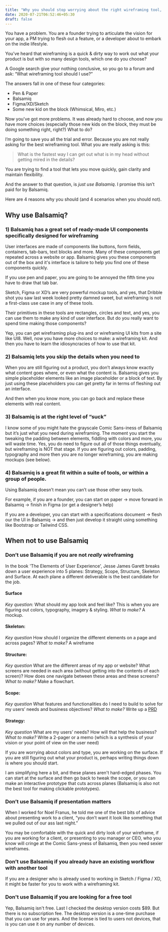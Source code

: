 ```yaml
---
title: "Why you should stop worrying about the right wireframing tool, and just use Balsamiq"
date: 2020-07-21T06:52:46+05:30
draft: false
---
```

You have a problem. You are a founder trying to articulate the vision for your app, a PM trying to flesh out a feature, or a developer about to embark on the indie lifestyle.

You’ve heard that wireframing is a quick & dirty way to work out what your product is but with so many design tools, which one do you choose? 

A Google search give your nothing conclusive, so you go to a forum and ask: “What wireframing tool should I use?”

The answers fall in one of these four categories: 
* Pen & Paper
* Balsamiq
* Figma/XD/Sketch
* Some new kid on the block (Whimsical, Miro, etc.)

Now you've got more problems. It was already hard to choose, and now you have more choices (especially those new kids on the block, they must be doing something right, right?) 
What to do?


I’m going to save you all the trial and error. Because you are not really asking for the best wireframing tool.  What you are really asking is this:

> What is the fastest way I can get out what is in my head without getting mired in the details?

You are trying to find a tool that lets you move quickly, gain clarity and maintain flexibility.

And the answer to that question, is *just use Balsamiq*. I promise this isn’t paid for by Balsamiq.

Here are 4 reasons why you should (and 4 scenarios when you should not).

## Why use Balsamiq?

### 1) Balsamiq has a great set of ready-made UI components specifically designed for wireframing
User interfaces are made of components like buttons, form fields, containers, tab-bars, text blocks and more. Many of these components get repeated across a website or app. Balsamiq gives you these components out of the box and it's interface is tailore to help you find one of these components quickly.

If you use pen and paper, you are going to be annoyed the fifth time you have to draw that tab bar.

Sketch, Figma or XD’s are very powerful mockup tools, and yes, that Dribble shot you saw last week looked pretty damned sweet, but wireframing is not a first-class use case in any of these tools.

Their primitives in these tools are rectangles, circles and text, and yes, you can use them to make any kind of user interface. But do you really want to spend time making those components? 

Yep, you can get wireframing plug-ins and or wireframing UI kits from a site like UI8. Well, now you have more choices to make: a wireframing kit. And then you have to learn the idiosyncracies of how to use that kit. 

### 2) Balsamiq lets you skip the details when you need to
When you are still figuring out a product, you don’t always know exactly what content goes where, or even what the content is. Balsamiq gives you simple placeholder elements like an image placeholder or a block of text. By just using these placeholders you can get pretty far in terms of fleshing out an interface. 

And then when you know more, you can go back and replace these elements with real content.

### 3) Balsamiq is at the right level of “suck”
I know some of you might hate the grayscale Comic Sans-iness of Balsamiq but it’s just what you need during wireframing.
The moment you start the tweaking the padding between elements, fiddling with colors and more, you will waste time. Yes, you do need to figure out all of those things eventually, but wireframing is NOT that stage. 
If you are figuring out colors, padding, typography and more then you are no longer wireframing, you are making mockups (see below).

### 4) Balsamiq is a great fit within a suite of tools, or within a group of people.
Using Balsamiq doesn’t mean you can’t use those other sexy tools.

For example, if you are a founder, you can start on paper &rarr; move forward in Balsamiq &rarr;  finish in Figma (or get a designer’s help)


If you are a developer, you can start with a specifications document &rarr; flesh our the UI in Balsamiq &rarr; and then just develop it straight using something like Bootstrap or Tailwind CSS.

## When not to use Balsamiq

### Don’t use Balsamiq if you are not *really* wireframing

In the book 'The Elements of User Experience', Jesse James Garett breaks down a user experience into 5 planes: Strategy, Scope, Structure, Skeleton and Surface. At each plane a different deliverable is the best candidate for the job.

#### Surface
*Key question:* What should my app look and feel like?  This is when you are figuring out colors, typography, imagery & styling.
*What to make?* A mockup.
#### Skeleton: 
*Key question* How should I organize the different elements on a page and across pages? 
*What to make?* A wireframe
#### Structure: 
*Key question* What are the different areas of my app or website? What screens are needed in each area (without getting into the contents of each screen)? How does one navigate between these areas and these screens? 
*What to make?* Make a flowchart.
#### Scope: 
*Key question* What features and functionalities do I need to build to solve for my users’ needs and business objectives? *What to make?* Write up a [PRD](https://medium.com/@uxpin/how-to-write-a-painless-product-requirements-document-508ff6807b4a)
#### Strategy: 
*Key question* 
What are my users’ needs? How will that help the business? 
*What to make?* Write a 2-pager or a memo (which is a synthesis of your vision or your point of view on the user need)

If you are worrying about colors and type, you are working on the surface. If you are still figuring out what your product is, perhaps writing things down is where you should start.

I am simplifying here a bit, and these planes aren't hard-edged phases. You can start at the surface and then go back to tweak the scope, or you can make an interactive prototype that cuts across planes (Balsamiq is also not the best tool for making clickable prototypes).

### Don’t use Balsamiq if presentation matters
When I worked for Noel Franus, he told me one of the best bits of advice about presenting work to a client, “you don’t want it look like something that we pulled out of our ass last night.”

You may be comfortable with the quick and dirty look of your wireframe, if you are working for a client, or presenting to you manager or CEO, who you know will cringe at the Comic Sans-yness of Balsamiq, then you need sexier wireframes.

### Don’t use Balsamiq if you already have an existing workflow with another tool
If you are a designer who is already used to working in Sketch / Figma / XD, it might be faster for you to work with a wireframing kit.

### Don't use Balsamiq if you are looking for a free tool
Yep, Balsamiq isn't free. Last I checked the desktop version costs $89. But there is no subscription fee. The desktop version is a one-time purchase that you can use for years. And the license is tied to users not devices, that is you can use it on any number of devices. 